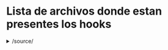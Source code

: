 # Lista de archivos donde estan presentes los hooks
<details>
  <summary>/source/</summary>
    1. list
     * With some
     * Sub bullets
</details>
